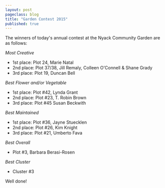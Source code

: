 ```yaml
---
layout: post
pageclass: blog
title: "Garden Contest 2015"
published: true
---
```

The winners of today's annual contest at the Nyack Community Garden are as follows:

*Most Creative*

-   1st place: Plot 24, Marie Natal
-   2nd place: Plot 37/38, Jill Remaly, Colleen O'Connell & Shane Grady
-   3rd place: Plot 19, Duncan Bell

*Best Flower and/or Vegetable*

-   1st place: Plot #42, Lynda Grant
-   2nd place: Plot #23, T. Robin Brown
-   3rd place: Plot #45 Susan Beckwith

*Best Maintained*

-   1st place: Plot #36, Jayne Stuecklen
-   2nd place: Plot #26, Kim Knight
-   3rd place: Plot #21, Umberto Fava

*Best Overall*

-   Plot #3, Barbara Berasi-Rosen

*Best Cluster*

-   Cluster #3

Well done!

